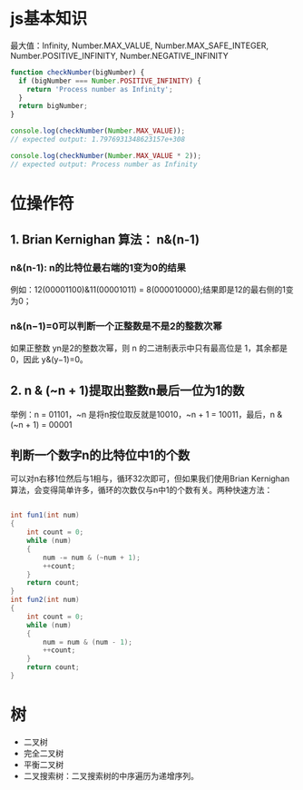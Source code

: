 

# js基本知识
最大值：Infinity, Number.MAX_VALUE, Number.MAX_SAFE_INTEGER, Number.POSITIVE_INFINITY, Number.NEGATIVE_INFINITY
```js
function checkNumber(bigNumber) {
  if (bigNumber === Number.POSITIVE_INFINITY) {
    return 'Process number as Infinity';
  }
  return bigNumber;
}

console.log(checkNumber(Number.MAX_VALUE));
// expected output: 1.7976931348623157e+308

console.log(checkNumber(Number.MAX_VALUE * 2));
// expected output: Process number as Infinity
```
# 位操作符
## 1. Brian Kernighan 算法： n&(n-1)
### n&(n-1): n的比特位最右端的1变为0的结果

例如：12(00001100)&11(00001011) = 8(000010000);结果即是12的最右侧的1变为0；
### n&(n−1)=0可以判断一个正整数是不是2的整数次幂

如果正整数 yn是2的整数次幂，则 n 的二进制表示中只有最高位是 1，其余都是 0，因此 y&(y−1)=0。
## 2. n & (~n + 1)提取出整数n最后一位为1的数

举例：n = 01101，~n 是将n按位取反就是10010，~n + 1 = 10011，最后，n & (~n + 1) = 00001
## 判断一个数字n的比特位中1的个数

可以对n右移1位然后与1相与，循环32次即可，但如果我们使用Brian Kernighan 算法，会变得简单许多，循环的次数仅与n中1的个数有关。两种快速方法：

```java

int fun1(int num)
{
	int count = 0;
	while (num)
	{
		num -= num & (~num + 1);
		++count;
	}
	return count;
}
int fun2(int num)
{
	int count = 0;
	while (num)
	{
		num = num & (num - 1);
		++count;
	}
	return count;
}
```

# 树

- 二叉树
- 完全二叉树
- 平衡二叉树
- 二叉搜索树：二叉搜索树的中序遍历为递增序列。
